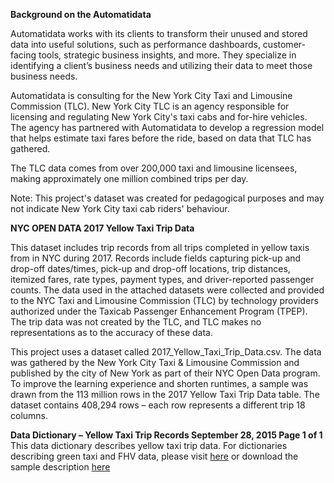 **Background on the Automatidata**

Automatidata works with its clients to transform their unused and stored data into useful solutions, such as performance dashboards, customer-facing tools, strategic business insights, and more. They specialize in identifying a client’s business needs and utilizing their data to meet those business needs. 

Automatidata is consulting for the New York City Taxi and Limousine Commission (TLC). New York City TLC is an agency responsible for licensing and regulating New York City's taxi cabs and for-hire vehicles. The agency has partnered with Automatidata to develop a regression model that helps estimate taxi fares before the ride, based on data that TLC has gathered. 

The TLC data comes from over 200,000 taxi and limousine licensees, making approximately one million combined trips per day. 

Note: This project's dataset was created for pedagogical purposes and may not indicate New York City taxi cab riders' behaviour.


**NYC OPEN DATA 2017 Yellow Taxi Trip Data**

This dataset includes trip records from all trips completed in yellow taxis from in NYC during 2017. Records include fields capturing pick-up and drop-off dates/times, pick-up and drop-off locations, trip distances, itemized fares, rate types, payment types, and driver-reported passenger counts. The data used in the attached datasets were collected and provided to the NYC Taxi and Limousine Commission (TLC) by technology providers authorized under the Taxicab Passenger Enhancement Program (TPEP). The trip data was not created by the TLC, and TLC makes no representations as to the accuracy of these data.

This project uses a dataset called 2017_Yellow_Taxi_Trip_Data.csv. The data was gathered by the New York City Taxi & Limousine Commission and published by the city of New York as part of their NYC Open Data program. To improve the learning experience and shorten runtimes, a sample was drawn from the 113 million rows in the 2017 Yellow Taxi Trip Data table. The dataset contains 408,294 rows – each row represents a different trip 18 columns. 

**Data Dictionary – Yellow Taxi Trip Records September 28, 2015 Page 1 of 1**
This data dictionary describes yellow taxi trip data. For dictionaries describing green taxi and FHV data, please visit [here](http://www.nyc.gov/html/tlc/html/about/trip_record_data.shtml) or download the sample description [here](https://github.com/Henry1269/Machine-Learning/files/14152360/data_dictionary_trip_records_yellow.pdf)


